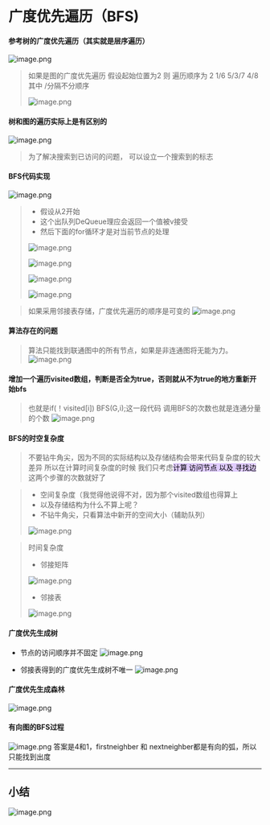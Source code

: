 
# 广度优先遍历（BFS)

#### 参考树的广度优先遍历（其实就是层序遍历）
![image.png](https://s2.loli.net/2023/10/19/WV6Cs9FJpHkgZ5K.png)

>如果是图的广度优先遍历 假设起始位置为2 则 遍历顺序为 2    1/6   5/3/7   4/8
>其中 /分隔不分顺序
>
>![image.png](https://s2.loli.net/2023/10/19/Ezc1fxCiU5aD3oy.png)



#### 树和图的遍历实际上是有区别的
![image.png](https://s2.loli.net/2023/10/19/BMDryAdUZJGqPnI.png)
>为了解决搜索到已访问的问题， 可以设立一个搜索到的标志


#### BFS代码实现
![image.png](https://s2.loli.net/2023/10/19/ZajMGWR4hTts6zg.png)


>- 假设从2开始
>- 这个出队列DeQueue理应会返回一个值被v接受
>- 然后下面的for循环才是对当前节点的处理
>
>![image.png](https://s2.loli.net/2023/10/19/6SVnXAsNeo9ZKwy.png)
>
>![image.png](https://s2.loli.net/2023/10/19/bA5IvceaiDxOpWS.png)
>
>![image.png](https://s2.loli.net/2023/10/19/u7jwVJtL2nOdoas.png)
>
>![image.png](https://s2.loli.net/2023/10/19/kASF14J8HsiW3Ym.png)


>如果采用邻接表存储，广度优先遍历的顺序是可变的
>![image.png](https://s2.loli.net/2023/10/19/5ZJGsPxAcm7rWVD.png)


#### 算法存在的问题
> 算法只能找到联通图中的所有节点，如果是非连通图将无能为力。
>![image.png](https://s2.loli.net/2023/10/19/9zc4p6vedYsVmTx.png)
 
#### 增加一个遍历visited数组，判断是否全为true，否则就从不为true的地方重新开始bfs 
>也就是if(！visited[i])  BFS(G,i);这一段代码  调用BFS的次数也就是连通分量的个数
>![image.png](https://s2.loli.net/2023/10/19/KckFjGUSlfNvemH.png)

#### BFS的时空复杂度
>不要钻牛角尖，因为不同的实际结构以及存储结构会带来代码复杂度的较大差异
>所以在计算时间复杂度的时候
>我们只考虑<mark style="background: #D2B3FFA6;">计算 访问节点 以及 寻找边</mark> 这两个步骤的次数就好了


>- 空间复杂度（我觉得他说得不对，因为那个visited数组也得算上
>- 以及存储结构为什么不算上呢？
>- 不钻牛角尖，只看算法中新开的空间大小（辅助队列）
>
>![image.png](https://s2.loli.net/2023/10/19/6LVBAsNgqT4zdb7.png)

>时间复杂度 
>- 邻接矩阵
>
>![image.png](https://s2.loli.net/2023/10/19/R3niUYrV5HuKNIs.png)
>
>- 邻接表
>
>![image.png](https://s2.loli.net/2023/10/19/fyYoS3C5AFTujka.png)

#### 广度优先生成树
- 节点的访问顺序并不固定
![image.png](https://s2.loli.net/2023/10/19/Hc4b8iMGlEKDOuY.png)


- 邻接表得到的广度优先生成树不唯一
![image.png](https://s2.loli.net/2023/10/19/WS8P32OEiGrJsHT.png)


#### 广度优先生成森林
![image.png](https://s2.loli.net/2023/10/19/l9vzDCrWZNh6QmY.png)

#### 有向图的BFS过程
![image.png](https://s2.loli.net/2023/10/19/K1PAbtpLnjgE9Wl.png)
答案是4和1，firstneighber 和 nextneighber都是有向的弧，所以只能找到出度


---
小结
---
![image.png](https://s2.loli.net/2023/10/19/YmJyId7VZFulEP9.png)
